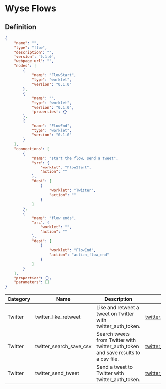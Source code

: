 # Wyse Flows

## Definition

```JSON
{
    "name": "",
    "type": "flow",
    "description": "",
    "version": "0.1.0",
    "webpage_url": "",
    "nodes": [
        {
            "name": "FlowStart",
            "type": "worklet",
            "version": "0.1.0"
        },
        {
            "name": "",
            "type": "worklet",
            "version": "0.1.0",
            "properties": {}
        },
        {
            "name": "FlowEnd",
            "type": "worklet",
            "version": "0.1.0"
        }
    ],
    "connections": [
        {
            "name": "start the flow, send a tweet",
            "src": {
                "worklet": "FlowStart",
                "action": ""
            },
            "dest": [
                {
                    "worklet": "Twitter",
                    "action": ""
                }
            ]
        },
        {
            "name": "flow ends",
            "src": {
                "worklet": "",
                "action": ""
            },
            "dest": [
                {
                    "worklet": "FlowEnd",
                    "action": "action_flow_end"
                }
            ]
        }
    ],
    "properties": {},
    "parameters": []
}
```

| Category | Name | Description | Manifest |
|----------|------|-------------|-----------|
| Twitter | twitter_like_retweet | Like and retweet a tweet on Twitter with twitter_auth_token. | [twitter_like_retweet](./twitter_like_retweet/manifest.json) |
| Twitter | twitter_search_save_csv | Search tweets from Twitter with twitter_auth_token and save results to a csv file. | [twitter_search_save_csv](./twitter_search_save_csv/manifest.json) |
| Twitter | twitter_send_tweet | Send a tweet to Twitter with twitter_auth_token. | [twitter_send_tweet](./twitter_send_tweet/manifest.json) |
